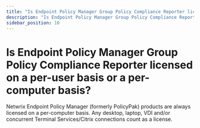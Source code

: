 ```yaml
---
title: "Is Endpoint Policy Manager Group Policy Compliance Reporter licensed on a per-user basis or a per-computer basis?"
description: "Is Endpoint Policy Manager Group Policy Compliance Reporter licensed on a per-user basis or a per-computer basis?"
sidebar_position: 10
---
```


# Is Endpoint Policy Manager Group Policy Compliance Reporter licensed on a per-user basis or a per-computer basis?

Netwrix Endpoint Policy Manager (formerly PolicyPak) products are always licensed on
a per-computer basis. Any desktop, laptop, VDI and/or concurrent Terminal Services/Citrix
connections count as a license.
